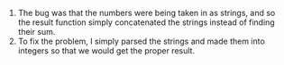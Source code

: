 1. The bug was that the numbers were being taken in as strings, and so the result 
   function simply concatenated the strings instead of finding their sum.
2. To fix the problem, I simply parsed the strings and made them into integers
   so that we would get the proper result.